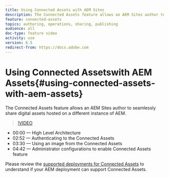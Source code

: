 ```yaml
---
title: Using Connected Assets with AEM Sites
description: The Connected Assets feature allows an AEM Sites author to seamlessly share digital assets hosted on a different instance of AEM.
feature: connected-assets
topics: authoring, operations, sharing, publishing
audience: all
doc-type: feature video
activity: use
version: 6.5
redirect-from: https://docs.adobe.com
---
```


# Using Connected Assetswith AEM Assets{#using-connected-assets-with-aem-assets}

The Connected Assets feature allows an AEM Sites author to seamlessly share digital assets hosted on a different instance of AEM.

>[!VIDEO](https://video.tv.adobe.com/v/26060?quality=12&learn=on)

* 00:00 — High Level Architecture  
* 02:52 — Authenticating to the Connected Assets
* 03:30 — Using an image from the Connected Assets 
* 04:42 — Administrator configurations to enable Connected Assets feature

Please review the [supported deployments for Connected Assets](https://docs.adobe.com/content/help/en/experience-manager-65/assets/using/use-assets-across-connected-assets-instances.html#prerequisites) to understand if your AEM deployment can support Connected Assets.